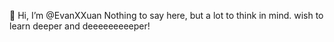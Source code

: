 👋 Hi, I’m @EvanXXuan
Nothing to say here, but a lot to think in mind.
wish to learn deeper and deeeeeeeeeper!
<!---
EvanXXuan/EvanXXuan is a ✨ special ✨ repository because its `README.md` (this file) appears on your GitHub profile.
You can click the Preview link to take a look at your changes.
--->
